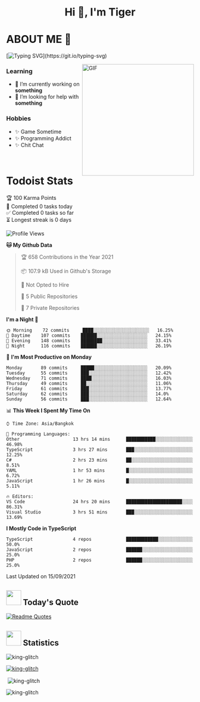 <h1 align="center">Hi 👋, I'm Tiger</h1>




# ABOUT ME 💬

[![Typing SVG](https://readme-typing-svg.herokuapp.com?color=22F771&vCenter=true&lines=A+perssionate+developer+from+nowhere.)](https://git.io/typing-svg)

<img hight="200px" width="300px" alt="GIF" align="right" src="https://media.giphy.com/media/LmNwrBhejkK9EFP504/giphy.gif">

### Learning
- 🔭 I’m currently working on **something**
- 🤝 I’m looking for help with **something**

### Hobbies
- ✨ Game Sometime
- ✨ Programming Addict
- ✨ Chit Chat

</br>


# Todoist Stats

<!-- TODO-IST:START -->
🏆  100 Karma Points           
🌸  Completed 0 tasks today           
✅  Completed 0 tasks so far           
⏳  Longest streak is 0 days
<!-- TODO-IST:END -->

<!--START_SECTION:waka-->
![Profile Views](http://img.shields.io/badge/Profile%20Views-0-blue)

**🐱 My Github Data** 

> 🏆 658 Contributions in the Year 2021
 > 
> 📦 107.9 kB Used in Github's Storage 
 > 
> 🚫 Not Opted to Hire
 > 
> 📜 5 Public Repositories 
 > 
> 🔑 7 Private Repositories  
 > 
**I'm a Night 🦉** 

```text
🌞 Morning    72 commits     ████░░░░░░░░░░░░░░░░░░░░░   16.25% 
🌆 Daytime    107 commits    ██████░░░░░░░░░░░░░░░░░░░   24.15% 
🌃 Evening    148 commits    ████████░░░░░░░░░░░░░░░░░   33.41% 
🌙 Night      116 commits    ██████░░░░░░░░░░░░░░░░░░░   26.19%

```
📅 **I'm Most Productive on Monday** 

```text
Monday       89 commits     █████░░░░░░░░░░░░░░░░░░░░   20.09% 
Tuesday      55 commits     ███░░░░░░░░░░░░░░░░░░░░░░   12.42% 
Wednesday    71 commits     ████░░░░░░░░░░░░░░░░░░░░░   16.03% 
Thursday     49 commits     ██░░░░░░░░░░░░░░░░░░░░░░░   11.06% 
Friday       61 commits     ███░░░░░░░░░░░░░░░░░░░░░░   13.77% 
Saturday     62 commits     ███░░░░░░░░░░░░░░░░░░░░░░   14.0% 
Sunday       56 commits     ███░░░░░░░░░░░░░░░░░░░░░░   12.64%

```


📊 **This Week I Spent My Time On** 

```text
⌚︎ Time Zone: Asia/Bangkok

💬 Programming Languages: 
Other                    13 hrs 14 mins      ███████████░░░░░░░░░░░░░░   46.98% 
TypeScript               3 hrs 27 mins       ███░░░░░░░░░░░░░░░░░░░░░░   12.25% 
C#                       2 hrs 23 mins       ██░░░░░░░░░░░░░░░░░░░░░░░   8.51% 
YAML                     1 hr 53 mins        █░░░░░░░░░░░░░░░░░░░░░░░░   6.72% 
JavaScript               1 hr 26 mins        █░░░░░░░░░░░░░░░░░░░░░░░░   5.11%

🔥 Editors: 
VS Code                  24 hrs 20 mins      █████████████████████░░░░   86.31% 
Visual Studio            3 hrs 51 mins       ███░░░░░░░░░░░░░░░░░░░░░░   13.69%

```

**I Mostly Code in TypeScript** 

```text
TypeScript               4 repos             ████████████░░░░░░░░░░░░░   50.0% 
JavaScript               2 repos             ██████░░░░░░░░░░░░░░░░░░░   25.0% 
PHP                      2 repos             ██████░░░░░░░░░░░░░░░░░░░   25.0%

```



 Last Updated on 15/09/2021
<!--END_SECTION:waka-->


## <img height="40" src="https://raw.githubusercontent.com/innng/innng/master/assets/kyubey.gif"/> Today's Quote

[![Readme Quotes](https://quotes-github-readme.vercel.app/api?type=horizontal)](https://github.com/piyushsuthar/github-readme-quotes)

## <img height="40" src="https://raw.githubusercontent.com/innng/innng/master/assets/kyubey.gif"/> Statistics

<p align="left"> <img src="https://komarev.com/ghpvc/?username=king-glitch&label=Profile%20views&color=0e75b6&style=flat" alt="king-glitch" /> </p>

<p align="left"> <a href="https://github.com/ryo-ma/github-profile-trophy"><img src="https://github-profile-trophy.vercel.app/?username=king-glitch" alt="king-glitch" /></a> </p>

<p>&nbsp;<img align="center" src="https://github-readme-stats.vercel.app/api?username=king-glitch&show_icons=true&locale=en" alt="king-glitch" /></p>

<p><img align="center" src="https://github-readme-streak-stats.herokuapp.com/?user=king-glitch&" alt="king-glitch" /></p>
